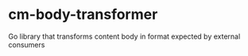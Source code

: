 # cm-body-transformer
Go library that transforms content body in format expected by external consumers

